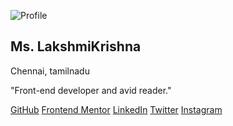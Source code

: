 <!DOCTYPE html>
<html lang="en">
<head>
  <meta charset="UTF-8" />
  <title>Profile Card</title>
  <link rel="stylesheet" href="Assignment.css">
  <script>
    * {
  box-sizing: border-box;
}

body {
  font-family: 'Arial', sans-serif;
  background-color: #141414;
  color: white;
  display: flex;
  align-items: center;
  justify-content: center;
  min-height: 100vh;
}

.container {
  display: flex;
  justify-content: center;
}

.card {
  background-color: #1f1f1f;
  padding: 25px;
  border-radius: 15px;
  text-align: center;
  width: 300px;
}

.profile-img {
  width: 100px;;
  height: 100px;
  border-radius: 50%;
  margin-bottom: 10px;
}

h2 {
  font-size: 25px;
  margin-bottom: 15px;
}

.location {
  color: #c4f82a;
  margin-bottom: 1rem;
  font-weight: bold;
}

.bio {
  font-style: italic;
  margin-bottom: 25px;
  color: #ccc;
}

.links a {
  display: block;
  margin: 10px;
  padding: 8px;
  background-color: #333;
  color: white;
  border-radius: 8px;
  text-decoration: none;
}

.links a:hover {
  background-color: #c4f82a;
  color: black;
}
  </script>
</head>
<body>
  <div class="container">
    <div class="card">
      <img src="https://static.vecteezy.com/system/resources/previews/038/974/578/non_2x/ai-generated-professional-portrait-of-a-competent-woman-free-photo.jpg" alt="Profile" class="profile-img">
      <h2>Ms. LakshmiKrishna</h2>
      <p class="location">Chennai, tamilnadu</p>
      <p class="bio">"Front-end developer and avid reader."</p>
      <div class="links">
        <a href="#">GitHub</a>
        <a href="#">Frontend Mentor</a>
        <a href="#">LinkedIn</a>
        <a href="#">Twitter</a>
        <a href="#">Instagram</a>
      </div>
    </div>
  </div>
</body>
</html>
